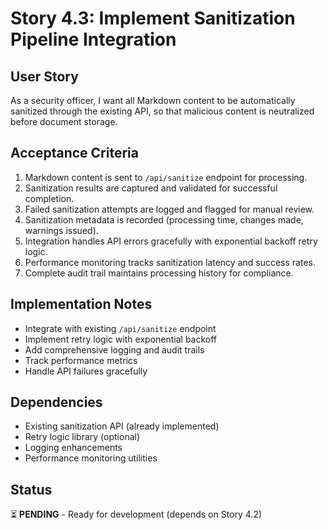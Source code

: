 # Story 4.3: Implement Sanitization Pipeline Integration

## User Story

As a security officer, I want all Markdown content to be automatically sanitized through the existing API, so that malicious content is neutralized before document storage.

## Acceptance Criteria

1. Markdown content is sent to `/api/sanitize` endpoint for processing.
2. Sanitization results are captured and validated for successful completion.
3. Failed sanitization attempts are logged and flagged for manual review.
4. Sanitization metadata is recorded (processing time, changes made, warnings issued).
5. Integration handles API errors gracefully with exponential backoff retry logic.
6. Performance monitoring tracks sanitization latency and success rates.
7. Complete audit trail maintains processing history for compliance.

## Implementation Notes

- Integrate with existing `/api/sanitize` endpoint
- Implement retry logic with exponential backoff
- Add comprehensive logging and audit trails
- Track performance metrics
- Handle API failures gracefully

## Dependencies

- Existing sanitization API (already implemented)
- Retry logic library (optional)
- Logging enhancements
- Performance monitoring utilities

## Status

⏳ **PENDING** - Ready for development (depends on Story 4.2)

